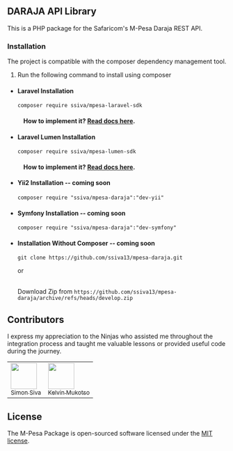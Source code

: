 ## DARAJA API Library

This is a PHP package for the Safaricom's M-Pesa Daraja REST API.

### Installation

The project is compatible with the composer dependency management tool.

1. Run the following command to install using composer

- #### Laravel Installation
    ```
    composer require ssiva/mpesa-laravel-sdk
    ``` 
    #### &nbsp; &nbsp; How to implement it? [Read docs here](https://github.com/ssiva13/mpesa-laravel-sdk/blob/v1.1.5/README.md).

- #### Laravel Lumen Installation
    ```
    composer require ssiva/mpesa-lumen-sdk
    ```
    #### &nbsp; &nbsp; How to implement it? [Read docs here](https://github.com/ssiva13/mpesa-lumen-sdk#readme).

- #### Yii2 Installation -- coming soon
    ```
    composer require "ssiva/mpesa-daraja":"dev-yii"
    ```

- #### Symfony Installation -- coming soon
    ```
    composer require "ssiva/mpesa-daraja":"dev-symfony"
    ```

- #### Installation Without Composer -- coming soon
    ```
    git clone https://github.com/ssiva13/mpesa-daraja.git
    ```
  or <br /><br />

  Download Zip from `https://github.com/ssiva13/mpesa-daraja/archive/refs/heads/develop.zip`

## Contributors

I express my appreciation to the Ninjas who assisted me throughout the integration process and taught me valuable
lessons or provided useful code during the journey.

|                                                                                                                                                        |                                                                                                                                                            |
|--------------------------------------------------------------------------------------------------------------------------------------------------------|------------------------------------------------------------------------------------------------------------------------------------------------------------|
| [<img src="https://avatars.githubusercontent.com/u/20058478?v=4" height="60px;" width="60px;"/><br/><sub>Simon Siva</sub>](https://github.com/ssiva13) | [<img src="https://avatars.githubusercontent.com/u/37109790?v=4" height="60px;" width="60px;"/><br/><sub>Kelvin Mukotso</sub>](https://github.com/mukotso) |

## License

The M-Pesa Package is open-sourced software licensed under the [MIT license](http://opensource.org/licenses/MIT).
